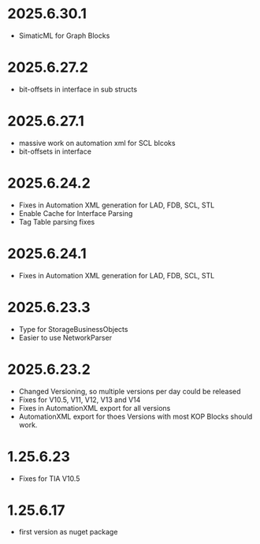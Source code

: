 # 2025.6.30.1
- SimaticML for Graph Blocks

# 2025.6.27.2
- bit-offsets in interface in sub structs
 
# 2025.6.27.1
- massive work on automation xml for SCL blcoks
- bit-offsets in interface

# 2025.6.24.2
- Fixes in Automation XML generation for LAD, FDB, SCL, STL
- Enable Cache for Interface Parsing
- Tag Table parsing fixes

# 2025.6.24.1
- Fixes in Automation XML generation for LAD, FDB, SCL, STL

# 2025.6.23.3
- Type for StorageBusinessObjects
- Easier to use NetworkParser

# 2025.6.23.2
- Changed Versioning, so multiple versions per day could be released
- Fixes for V10.5, V11, V12, V13 and V14
- Fixes in AutomationXML export for all versions
- AutomationXML export for thoes Versions with most KOP Blocks should work.

# 1.25.6.23
- Fixes for TIA V10.5

# 1.25.6.17
- first version as nuget package
